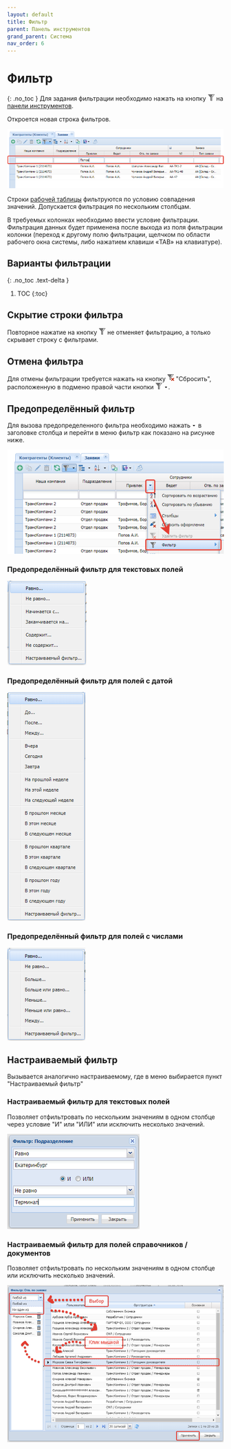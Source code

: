 ```yaml
---
layout: default
title: Фильтр
parent: Панель инструментов
grand_parent: Система
nav_order: 6
---
```

# Фильтр
{: .no_toc }
Для задания фильтрации необходимо нажать на кнопку ![](../../images/grid_tools/filter_buttont.png) на [панели инструментов](../../work_window/#панель-инструментов).

Откроется новая строка фильтров.

![](../../images/grid_tools/rowe_filters.png)

Строки [рабочей таблицы](../work_window.md) фильтруются по условию совпадения значений.
Допускается фильтрация по нескольким столбцам.

В требуемых колонках необходимо ввести условие фильтрации.
Фильтрация данных будет применена после выхода из поля фильтрации колонки
(переход к другому полю фильтрации, щелчком по области рабочего окна системы,
либо нажатием клавиши «TAB» на клавиатуре).

## Варианты фильтрации
{: .no_toc .text-delta }

1. TOC
{:toc}

## Скрытие строки фильтра
Повторное нажатие на кнопку ![](../../images/grid_tools/filter_buttont.png) не отменяет фильтрацию, а только скрывает строку с фильтрами.

## Отмена фильтра
Для отмены фильтрации требуется нажать на кнопку ![](../../images/grid_tools/filter_reset_button.png) "Сбросить", расположенную в подменю правой части кнопки
![](../../images/grid_tools/filter_buttont.png)
![](../../images/grid_tools/arrow.png).

## Предопределённый фильтр
Для вызова предопределенного фильтра необходимо нажать ![](../../images/grid_tools/arrow.png) в заголовке столбца и перейти в меню фильтр как показано на рисунке ниже.

![](../../images/grid_tools/filter_setting.png)

### Предопределённый фильтр для текстовых полей
![](../../images/grid_tools/filter_setting_text.png)

### Предопределённый фильтр для полей c датой
![](../../images/grid_tools/filter_setting_data.png)

### Предопределённый фильтр для полей с числами
![](../../images/grid_tools/filter_setting_int.png)

## Настраиваемый фильтр
Вызывается аналогично настраиваемому, где в меню выбирается пункт "Настраиваемый фильтр"

### Настраиваемый фильтр для текстовых полей
Позволяет отфильтровать по нескольким значениям в одном столбце через условие "И" или "ИЛИ"
или исключить несколько значений.

![](../../images/grid_tools/filter_setting_if.png)

### Настраиваемый фильтр для полей справочников / документов
Позволяет отфильтровать по нескольким значениям в одном столбце
или исключить несколько значений.

![](../../images/grid_tools/filter_setting_ref.png)
